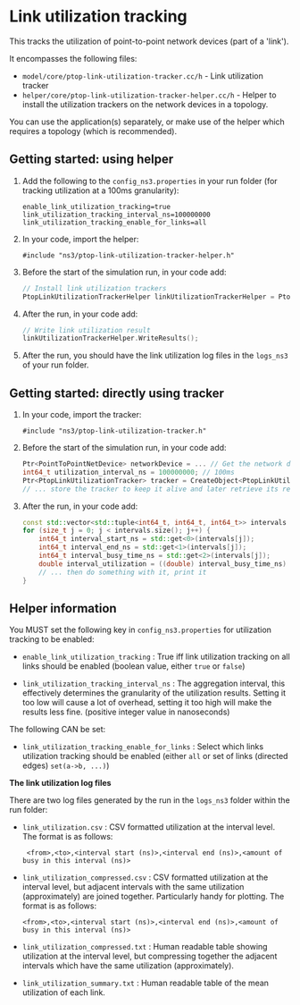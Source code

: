 # Link utilization tracking

This tracks the utilization of point-to-point network devices (part of a 'link').

It encompasses the following files:

* `model/core/ptop-link-utilization-tracker.cc/h` - 
  Link utilization tracker
* `helper/core/ptop-link-utilization-tracker-helper.cc/h` - 
  Helper to install the utilization trackers on the network devices in a topology.

You can use the application(s) separately, or make use of the helper 
which requires a topology (which is recommended).


## Getting started: using helper

1. Add the following to the `config_ns3.properties` in your run folder (for tracking utilization at a 100ms granularity):

   ```
   enable_link_utilization_tracking=true
   link_utilization_tracking_interval_ns=100000000
   link_utilization_tracking_enable_for_links=all
   ```

2. In your code, import the helper:

   ```
   #include "ns3/ptop-link-utilization-tracker-helper.h"
   ```
   
3. Before the start of the simulation run, in your code add:

   ```c++
   // Install link utilization trackers
   PtopLinkUtilizationTrackerHelper linkUtilizationTrackerHelper = PtopLinkUtilizationTrackerHelper(basicSimulation, topology);
   ```

4. After the run, in your code add:

   ```c++
   // Write link utilization result
   linkUtilizationTrackerHelper.WriteResults();
   ```
   
5. After the run, you should have the link utilization log files in the `logs_ns3` of your run folder.


## Getting started: directly using tracker

1. In your code, import the tracker:

   ```
   #include "ns3/ptop-link-utilization-tracker.h"
   ```
   
2. Before the start of the simulation run, in your code add:

   ```c++
   Ptr<PointToPointNetDevice> networkDevice = ... // Get the network device from somewhere
   int64_t utilization_interval_ns = 100000000; // 100ms
   Ptr<PtopLinkUtilizationTracker> tracker = CreateObject<PtopLinkUtilizationTracker>(networkDevice, utilization_interval_ns);
   // ... store the tracker to keep it alive and later retrieve its results
   ```

3. After the run, in your code add:

   ```c++
   const std::vector<std::tuple<int64_t, int64_t, int64_t>> intervals = tracker->FinalizeUtilization();
   for (size_t j = 0; j < intervals.size(); j++) {
       int64_t interval_start_ns = std::get<0>(intervals[j]);
       int64_t interval_end_ns = std::get<1>(intervals[j]);
       int64_t interval_busy_time_ns = std::get<2>(intervals[j]);
       double interval_utilization = ((double) interval_busy_time_ns) / (double) (interval_end_ns - interval_start_ns);
       // ... then do something with it, print it
   }
   ```


## Helper information

You MUST set the following key in `config_ns3.properties` for utilization tracking to be enabled:

* `enable_link_utilization_tracking` : True iff link utilization tracking on all links 
  should be enabled (boolean value, either `true` or `false`)
  
* `link_utilization_tracking_interval_ns` : The aggregation interval, this effectively 
  determines the granularity of the utilization results. Setting it too low will cause a 
  lot of overhead, setting it too high will make the results less fine. (positive integer
  value in nanoseconds)


The following CAN be set:

* `link_utilization_tracking_enable_for_links` : 
  Select which links utilization tracking should be enabled (either `all` or set of links 
  (directed edges) `set(a->b, ...)`)

**The link utilization log files**

There are two log files generated by the run in the `logs_ns3` folder within the run folder:

* `link_utilization.csv` : 
  CSV formatted utilization at the interval level. 
  The format is as follows:

  ```
   <from>,<to>,<interval start (ns)>,<interval end (ns)>,<amount of busy in this interval (ns)>
  ```

* `link_utilization_compressed.csv` : 
  CSV formatted utilization at the interval level, but adjacent intervals with the same 
  utilization (approximately) are joined together. Particularly handy for plotting. 
  The format is as follows:

   ```
   <from>,<to>,<interval start (ns)>,<interval end (ns)>,<amount of busy in this interval (ns)>
   ```

* `link_utilization_compressed.txt` : 
  Human readable table showing utilization at the interval level, 
  but compressing together the adjacent intervals which have the same utilization (approximately).

* `link_utilization_summary.txt` : 
  Human readable table of the mean utilization of each link.
